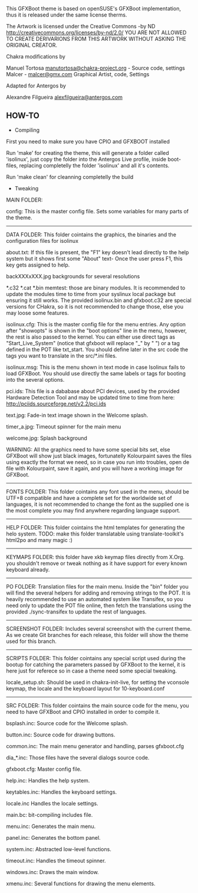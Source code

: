 This GFXBoot theme is based on openSUSE's GFXBoot implementation,
thus it is released under the same license therms.

The Artwork is licensed under the Creative Commons -by ND
http://creativecommons.org/licenses/by-nd/2.0/
YOU ARE NOT ALLOWED TO CREATE DERIVARIONS FROM THIS ARTWORK
WITHOUT ASKING THE ORIGINAL CREATOR.

Chakra modifications by 

Manuel Tortosa <manutortosa@chakra-project.org> - Source code, settings
Malcer - <malcer@gmx.com> Graphical Artist, code, Settings 

Adapted for Antergos by

Alexandre Filgueira <alexfilgueira@antergos.com>


HOW-TO
---------------------------------------------------------------

* Compiling

First you need to make sure you have CPIO and GFXBOOT installed

Run 'make' for creating the theme,
this will generate a folder called 'isolinux', just copy the folder into 
the Antergos Live profile, inside boot-files, replacing completelly 
the folder 'isolinux' and all it's contents.

Run 'make clean' for cleanning completelly the build


* Tweaking

MAIN FOLDER:

config: This is the master config file. Sets some variables for many parts of the theme.

-------------

DATA FOLDER: This folder cointains the graphics, the binaries and the configuration files for isolinux

about.txt: If this file is present, the "F1" key doesn't lead directly to the help system
but it shows first some "About" text- Once the user press F1, this key gets assigned to help.

backXXXxXXX.jpg backgrounds for several resolutions

*.c32 *.cat *.bin memtest: those are binary modules. It is recommended to update the modules
time to time from your syslinux local package but ensuring it still works. The provided
isolinux.bin and gfxboot.c32 are special versions for CHakra,  so it is not recommended to 
change those, else you may loose some features.

isolinux.cfg: This is the master config file for the menu entries. Any option after "showopts" is 
shown in the "boot options" line in the menu, however, the rest is also passed to the kernel. You
can either use direct tags as "Start_Live_System" (notice that gfxboot will replace "_" by " ") or
a tag defined in the POT like txt_start. You should define later in the src code the tags you want to
translate in the src/*.ini files.

isolinux.msg: This is the menu shown in text mode in case Isolinux fails to load GFXBoot. You should
use directly the same labels or tags for booting into the several options.

pci.ids: This file is a dababase about PCI devices, used by the provided Hardware Detection Tool and
may be updated time to time from here: http://pciids.sourceforge.net/v2.2/pci.ids

text.jpg: Fade-in text image shown in the Welcome splash.

timer_a.jpg: Timeout spinner for the main menu

welcome.jpg: Splash background

WARNING: All the graphics need to have some special bits set, else GFXBoot will show just black images,
fortunatelly Kolourpaint saves the files using exactly the format we need, so in case you run into
troubles, open de file with Kolourpaint, save it again, and you will have a working image for GFXBoot.

--------------

FONTS FOLDER: This folder cointains any font used in the menu, should be UTF+8 compatible and have
a complete set for the worldwide set of languages, it is not recommended to change the font as the
supplied one is the most complete you may find anywhere regarding language support.

--------------

HELP FOLDER: This folder cointains the html templates for generating the helo system.
TODO: make this folder translatable using translate-toolkit's html2po and many magic :)

--------------

KEYMAPS FOLDER: this folder have xkb keymap files directly from X.Org. you shouldn't remove or 
tweak nothing as it have support for every known keyboard already.

--------------

PO FOLDER: Translation files for the main menu. Inside the "bin" folder you will find the several
helpers for adding and removing strings to the POT. It is heavily recommended to use an automated 
system like Transifex, so you need only to update the POT file online, then fetch the translations
using the provided ./sync-transifex to update the rest of languages.

---------------

SCREENSHOT FOLDER: Includes several screenshot with the current theme. As we create Git branches
for each release, this folder will show the theme used for this branch.

-----------------


SCRIPTS FOLDER: This folder cointains any special script used during the bootup for catching the 
parameters passed by GFXBoot to the kernel, it is here just for referece so in case a theme need 
some special tweaking.

locale_setup.sh: Should be used in chakra-init-live, for setting the vconsole keymap, the 
locale and the keyboard layout for 10-keyboard.conf

----------------

SRC FOLDER: This folder cointains the main source code for the menu, you need to have GFXBoot
and CPIO installed in order to compile it.

bsplash.inc: Source code for the Welcome splash.

button.inc: Source code for drawing buttons.

common.inc: The main menu generator and handling, parses gfxboot.cfg

dia_*.inc: Those files have the several dialogs source code.

gfxboot.cfg: Master config file.

help.inc: Handles the help system.

keytables.inc: Handles the keyboard settings.

locale.inc Handles the locale settings.

main.bc: bit-compiling includes file.

menu.inc: Generates the main menu.

panel.inc: Generates the bottom panel.

system.inc: Abstracted low-level functions.

timeout.inc: Handles the timeout spinner.

windows.inc: Draws the main window.

xmenu.inc: Several functions for drawing the menu elements.


